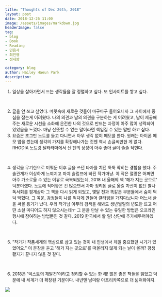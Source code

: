 ```yaml
---
title: "Thoughts of Dec 26th, 2018"
layout: post
date: 2018-12-26 11:00
image: /assets/images/markdown.jpg
headerImage: false
tag:
- blog
- Book
- Reading
- 민음사
- 최진영
- 정세랑

category: blog
author: Hailey Haeun Park
description:
---
```


<ol>
<li> 일상을 살아가면서 드는 생각들을 잘 정렬하고 싶다. 또 인사이트를 쌓고 싶다. </li>

​

<li>글을 안 쓰고 싶었다. 머릿속에 새로운 것들이 마구마구 들어오니까 그 사이에서 중심을 잡는게 어려웠다. 나의 의견과 남의 의견을 구분하는 게 어려웠고, 남이 제공해주는 새로운 시선을 소화해 온전한 나의 것으로 만드는 과정이 아주 많이 생략되어있었음을 느꼈다. 마냥 산뜻할 수 없는 말이라면 책임질 수 있는 말만 하고 싶다.</li>



<li>요즘은 조그만 노트를 들고 다니면서 아무 생각 없이 메모를 한다. 원래는 아이폰 메모 앱을 썼는데 생각의 가지를 확장해나가는 것엔 역시 손글씨만한 게 없다. RHODIA 노트랑 달라라마에서 산 펜의 상성이 아주 좋아 글이 술술 적힌다.</li>

​

<li>생각을 무기한으로 미뤄둔 이후 글을 쓰던 타자를 치던 툭툭 막히는 경험을 했다. 주술관계가 이상하게 느껴지고 마치 슬럼프에 빠진 작가마냥. 이 작은 절망은 어쩌면 아주 가소로울 수 있는 이유로 극복되었는데, 2018 내 올해의 책 '해가 지는 곳으로' 덕분이랬다. 노트에 적어놓은 건 많으면서 차마 정리된 글로 옮길 자신이 없던 찰나 독서회를 핑계삼아 그 책을 다시 읽게 되었고, 몇달 전과 똑같은 부분들에서 숨이 턱턱 막혔다. 그 여운, 감정들이 나를 벅차게 만들어 쿨타임을 가지다보니까 어느새 글을 써볼 용기가 났다. 우리 작가님 아무리 검색을 해봐도 생년월일의 년도만 뜨고 어떤 소셜 미디어도 하지 않으시는데ㅜ 그 분을 만날 수 있는 유일한 방법은 오프라인 행사에 참여하는 방법뿐인 것 같다. 2019 한국에서 할 일! 상단에 추가해두어야겠다.</li>

​

<li>"작가가 작품세계의 핵심으로 삼고 있는 것이 내 인생에서 제일 중요했던 시기가 있었어요." 이 문장을 듣고 '해가 지는 곳으로'를 떠올리지 않게 되는 날이 올까? 평생 활자가 끝나지 않을 것 같다.</li>

​

<li>2018은 '텍스트의 재발견'이라고 정리할 수 있는 한 해! 많은 좋은 책들을 읽었고 덕분에 내 세계가 더 확장된 기분이다. 내년엔 남미랑 아프리카쪽으로 더 넓혀봐야지. </li>  

</ol>


![](http://hailey99.github.io/assets/images/1226.png)
